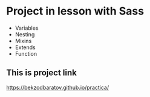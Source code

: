 # Project in lesson with Sass
- Variables
- Nesting
- Mixins
- Extends
- Function

## This is project link
https://bekzodbaratov.github.io/practica/
